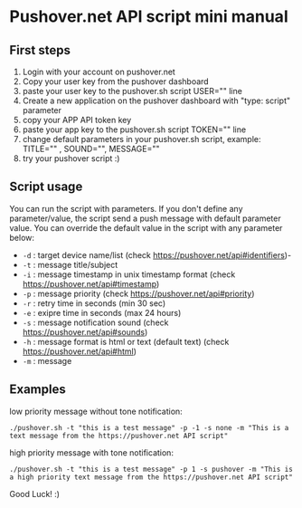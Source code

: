 
Pushover.net API script mini manual
===================================


First steps
-----------
1. Login with your account on pushover.net
2. Copy your user key from the pushover dashboard
3. paste your user key to the pushover.sh script USER="<your user key>" line
4. Create a new application on the pushover dashboard with "type: script" parameter
5. copy your APP API token key
6. paste your app key to the pushover.sh script TOKEN="<your app key>" line
7. change default parameters in your pushover.sh script, example: TITLE="" , SOUND="", MESSAGE=""
8. try your pushover script :)


Script usage
------------
You can run the script with parameters. If you don't define any parameter/value, the script send a push message with default parameter value.
You can override the default value in the script with any parameter below:
 * `-d` : target device name/list (check https://pushover.net/api#identifiers)-
 * `-t` : message title/subject
 * `-i` : message timestamp in unix timestamp format (check https://pushover.net/api#timestamp)
 * `-p` : message priority (check https://pushover.net/api#priority)
 * `-r` : retry time in seconds (min 30 sec)
 * `-e` : exipre time in seconds (max 24 hours)
 * `-s` : message notification sound (check https://pushover.net/api#sounds)
 * `-h` : message format is html or text (default text) (check https://pushover.net/api#html)
 * `-m` : message


Examples
--------

low priority message without tone notification:
```
./pushover.sh -t "this is a test message" -p -1 -s none -m "This is a text message from the https://pushover.net API script"
```

high priority message with tone notification:
```
./pushover.sh -t "this is a test message" -p 1 -s pushover -m "This is a high priority text message from the https://pushover.net API script"
```





Good Luck! :)
